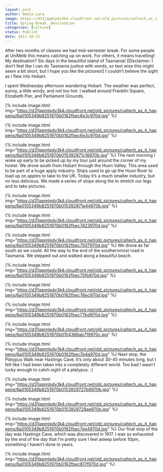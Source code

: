 ```yaml
---
layout: post
author: Nadia Lara
image: https://d31japmlpdv3k4.cloudfront.net/old_pictures/caltech_as_it_happens/6a0105349b8251970b0154366aa7fc970c.jpg
title: Spring Break. Destination
categories: [culture]
status: Publish
date: 2011-10-31
---
```


After two months of classes we had mid-semester break. For some people at UniMelb this means catching up on work. For others, it means travelling! My destination? Six days in the beautiful island of Tasmania!
[Disclaimer: I don’t feel like I can do Tasmania justice with words, so text wise this might seem a bit short, but I hope you like the pictures!]
I couldn’t believe the sight as I flew into Hobart.

I spent Wednesday afternoon wandering Hobart. The weather was perfect, sunny, a little windy, and not too hot. I walked around Franklin Square, Elizabeth Pier, and Parliament Grounds.


{% include image.html img="https://d31japmlpdv3k4.cloudfront.net/old_pictures/caltech_as_it_happens/6a0105349b8251970b0162fbec6e3c970d.jpg" %}

{% include image.html img="https://d31japmlpdv3k4.cloudfront.net/old_pictures/caltech_as_it_happens/6a0105349b8251970b0162fbec6e3c970d.jpg" %}

{% include image.html img="https://d31japmlpdv3k4.cloudfront.net/old_pictures/caltech_as_it_happens/6a0105349b8251970b015392971c16970b.jpg" %}
The next morning I woke up early to be picked up by my tour just around the corner of my hostel. We drove south from Hobart through the Huon Valley. This area used to be part of a huge apply industry. Ships used to go up the Huon River to load up on apples to take to the UK. Today it’s a much smaller industry, but no less delicious. We made a series of stops along the to stretch our legs and to take pictures.


{% include image.html img="https://d31japmlpdv3k4.cloudfront.net/old_pictures/caltech_as_it_happens/6a0105349b8251970b015392971e44970b.jpg" %}

{% include image.html img="https://d31japmlpdv3k4.cloudfront.net/old_pictures/caltech_as_it_happens/6a0105349b8251970b0162fbec7423970d.jpg" %}

{% include image.html img="https://d31japmlpdv3k4.cloudfront.net/old_pictures/caltech_as_it_happens/6a0105349b8251970b0162fbec7507970d.jpg" %}
We drove as far south as we could. All the way to the end of the southernmost road in Tasmania. We stepped out and walked along a beautiful beach.


{% include image.html img="https://d31japmlpdv3k4.cloudfront.net/old_pictures/caltech_as_it_happens/6a0105349b8251970b0162fbec75fb970d.jpg" %}

{% include image.html img="https://d31japmlpdv3k4.cloudfront.net/old_pictures/caltech_as_it_happens/6a0105349b8251970b0162fbec76ec970d.jpg" %}

{% include image.html img="https://d31japmlpdv3k4.cloudfront.net/old_pictures/caltech_as_it_happens/6a0105349b8251970b0162fbec77bd970d.jpg" %}

{% include image.html img="https://d31japmlpdv3k4.cloudfront.net/old_pictures/caltech_as_it_happens/6a0105349b8251970b0154366ab719970c.jpg" %}

{% include image.html img="https://d31japmlpdv3k4.cloudfront.net/old_pictures/caltech_as_it_happens/6a0105349b8251970b0162fbec7b4a970d.jpg" %}
Next stop, the Platypus Walk near Hastings Cave. It’s only about 30-45 minutes long, but I felt like I had been taken into a completely different world. Too bad I wasn’t lucky enough to catch sight of a platypus. :(


{% include image.html img="https://d31japmlpdv3k4.cloudfront.net/old_pictures/caltech_as_it_happens/6a0105349b8251970b0153929727b9970b.jpg" %}

{% include image.html img="https://d31japmlpdv3k4.cloudfront.net/old_pictures/caltech_as_it_happens/6a0105349b8251970b0153929728ae970b.jpg" %}

{% include image.html img="https://d31japmlpdv3k4.cloudfront.net/old_pictures/caltech_as_it_happens/6a0105349b8251970b0162fbec7ee4970d.jpg" %}
Our final stop of the day was Hastings Cave, which was discovered in 1917. I was so exhausted by the end of the day that I’m pretty sure I feel asleep before 10pm, something I haven’t done in years.


{% include image.html img="https://d31japmlpdv3k4.cloudfront.net/old_pictures/caltech_as_it_happens/6a0105349b8251970b0162fbec817f970d.jpg" %}
